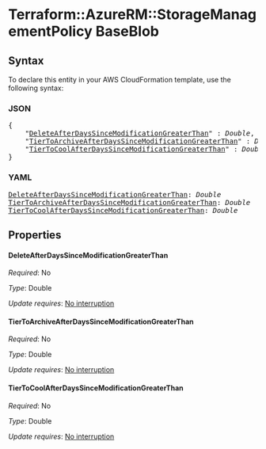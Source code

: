 # Terraform::AzureRM::StorageManagementPolicy BaseBlob

## Syntax

To declare this entity in your AWS CloudFormation template, use the following syntax:

### JSON

<pre>
{
    "<a href="#deleteafterdayssincemodificationgreaterthan" title="DeleteAfterDaysSinceModificationGreaterThan">DeleteAfterDaysSinceModificationGreaterThan</a>" : <i>Double</i>,
    "<a href="#tiertoarchiveafterdayssincemodificationgreaterthan" title="TierToArchiveAfterDaysSinceModificationGreaterThan">TierToArchiveAfterDaysSinceModificationGreaterThan</a>" : <i>Double</i>,
    "<a href="#tiertocoolafterdayssincemodificationgreaterthan" title="TierToCoolAfterDaysSinceModificationGreaterThan">TierToCoolAfterDaysSinceModificationGreaterThan</a>" : <i>Double</i>
}
</pre>

### YAML

<pre>
<a href="#deleteafterdayssincemodificationgreaterthan" title="DeleteAfterDaysSinceModificationGreaterThan">DeleteAfterDaysSinceModificationGreaterThan</a>: <i>Double</i>
<a href="#tiertoarchiveafterdayssincemodificationgreaterthan" title="TierToArchiveAfterDaysSinceModificationGreaterThan">TierToArchiveAfterDaysSinceModificationGreaterThan</a>: <i>Double</i>
<a href="#tiertocoolafterdayssincemodificationgreaterthan" title="TierToCoolAfterDaysSinceModificationGreaterThan">TierToCoolAfterDaysSinceModificationGreaterThan</a>: <i>Double</i>
</pre>

## Properties

#### DeleteAfterDaysSinceModificationGreaterThan

_Required_: No

_Type_: Double

_Update requires_: [No interruption](https://docs.aws.amazon.com/AWSCloudFormation/latest/UserGuide/using-cfn-updating-stacks-update-behaviors.html#update-no-interrupt)

#### TierToArchiveAfterDaysSinceModificationGreaterThan

_Required_: No

_Type_: Double

_Update requires_: [No interruption](https://docs.aws.amazon.com/AWSCloudFormation/latest/UserGuide/using-cfn-updating-stacks-update-behaviors.html#update-no-interrupt)

#### TierToCoolAfterDaysSinceModificationGreaterThan

_Required_: No

_Type_: Double

_Update requires_: [No interruption](https://docs.aws.amazon.com/AWSCloudFormation/latest/UserGuide/using-cfn-updating-stacks-update-behaviors.html#update-no-interrupt)

